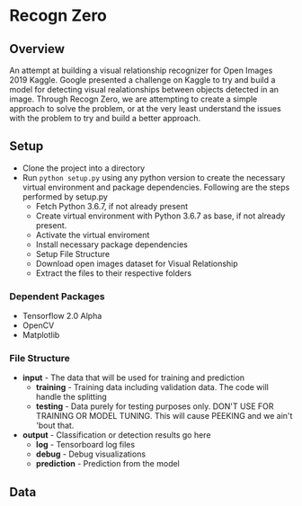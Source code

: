 # Recogn Zero

## Overview
An attempt at building a visual relationship recognizer for Open Images 2019 Kaggle. Google presented a challenge on Kaggle to try and build a model for detecting visual realationships between objects detected in an image. Through Recogn Zero, we are attempting to create a simple approach to solve the problem, or at the very least understand the issues with the problem to try and build a better approach.

## Setup
- Clone the project into a directory
- Run ```python setup.py``` using any python version to create the necessary virtual environment and package dependencies. Following are the steps performed by setup.py
  * Fetch Python 3.6.7, if not already present
  * Create virtual environment with Python 3.6.7 as base, if not already present.
  * Activate the virtual enviroment
  * Install necessary package dependencies
  * Setup File Structure
  * Download open images dataset for Visual Relationship
  * Extract the files to their respective folders

### Dependent Packages
- Tensorflow 2.0 Alpha
- OpenCV
- Matplotlib

### File Structure
- **input** - The data that will be used for training and prediction
  * **training** - Training data including validation data. The code will handle the splitting
  * **testing** - Data purely for testing purposes only. DON'T USE FOR TRAINING OR MODEL TUNING. This will cause PEEKING and we ain't 'bout that.
- **output** - Classification or detection results go here
  * **log** - Tensorboard log files
  * **debug** - Debug visualizations
  * **prediction** - Prediction from the model

## Data
